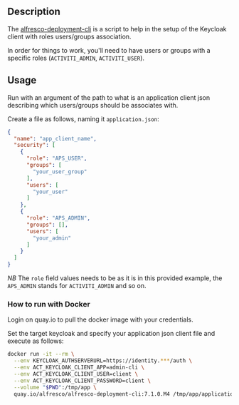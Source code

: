 ## Description

The [alfresco-deployment-cli](https://git.alfresco.com/process-services/alfresco-process-cli) is a script to help in the setup of the Keycloak client with roles users/groups association.

In order for things to work, you'll need to have users or groups with a specific roles (`ACTIVITI_ADMIN`, `ACTIVITI_USER`).

## Usage

Run with an argument of the path to what is an application client json describing which users/groups should be associates with.

Create a file as follows, naming it `application.json`:

```json
{
  "name": "app_client_name",
  "security": [
    {
      "role": "APS_USER",
      "groups": [
        "your_user_group"
      ],
      "users": [
        "your_user"
      ]
    },
    {
      "role": "APS_ADMIN",
      "groups": [],
      "users": [
        "your_admin"
      ]
    }
  ]
}
```
*NB* The `role` field values needs to be as it is in this provided example, the `APS_ADMIN` stands for `ACTIVITI_ADMIN` and so on.

### How to run with Docker

Login on quay.io to pull the docker image with your credentials.

Set the target keycloak and specify your application json client file and execute as follows:

``` bash
docker run -it --rm \
  --env KEYCLOAK_AUTHSERVERURL=https://identity.***/auth \
  --env ACT_KEYCLOAK_CLIENT_APP=admin-cli \
  --env ACT_KEYCLOAK_CLIENT_USER=client \
  --env ACT_KEYCLOAK_CLIENT_PASSWORD=client \
  --volume "$PWD":/tmp/app \
  quay.io/alfresco/alfresco-deployment-cli:7.1.0.M4 /tmp/app/application.json
```
